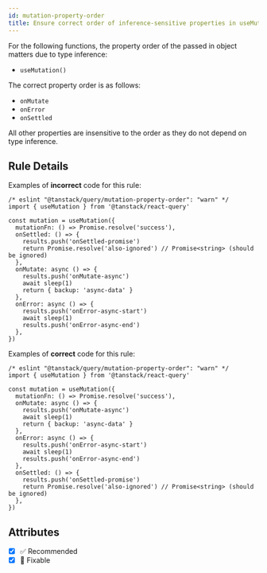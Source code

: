 ```yaml
---
id: mutation-property-order
title: Ensure correct order of inference-sensitive properties in useMutation()
---
```


For the following functions, the property order of the passed in object matters due to type inference:

- `useMutation()`

The correct property order is as follows:

- `onMutate`
- `onError`
- `onSettled`

All other properties are insensitive to the order as they do not depend on type inference.

## Rule Details

Examples of **incorrect** code for this rule:

```tsx
/* eslint "@tanstack/query/mutation-property-order": "warn" */
import { useMutation } from '@tanstack/react-query'

const mutation = useMutation({
  mutationFn: () => Promise.resolve('success'),
  onSettled: () => {
    results.push('onSettled-promise')
    return Promise.resolve('also-ignored') // Promise<string> (should be ignored)
  },
  onMutate: async () => {
    results.push('onMutate-async')
    await sleep(1)
    return { backup: 'async-data' }
  },
  onError: async () => {
    results.push('onError-async-start')
    await sleep(1)
    results.push('onError-async-end')
  },
})
```

Examples of **correct** code for this rule:

```tsx
/* eslint "@tanstack/query/mutation-property-order": "warn" */
import { useMutation } from '@tanstack/react-query'

const mutation = useMutation({
  mutationFn: () => Promise.resolve('success'),
  onMutate: async () => {
    results.push('onMutate-async')
    await sleep(1)
    return { backup: 'async-data' }
  },
  onError: async () => {
    results.push('onError-async-start')
    await sleep(1)
    results.push('onError-async-end')
  },
  onSettled: () => {
    results.push('onSettled-promise')
    return Promise.resolve('also-ignored') // Promise<string> (should be ignored)
  },
})
```

## Attributes

- [x] ✅ Recommended
- [x] 🔧 Fixable
